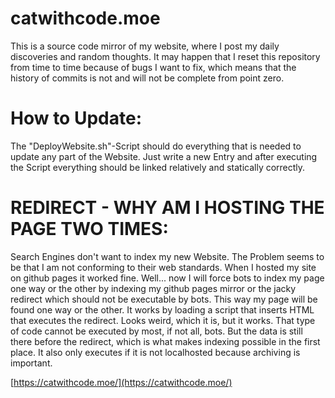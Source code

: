 # catwithcode.moe
This is a source code mirror of my website, where I post my daily discoveries and random thoughts. It may happen that I reset this repository from time to time because of bugs I want to fix, which means that the history of commits is not and will not be complete from point zero.

# How to Update:
The "DeployWebsite.sh"-Script should do everything that is needed to update any part of the Website. Just write a new Entry and after executing the Script everything should be linked relatively and statically correctly.

# REDIRECT - WHY AM I HOSTING THE PAGE TWO TIMES:
Search Engines don't want to index my new Website. The Problem seems to be that I am not conforming to their web standards. When I hosted my site on github pages it worked fine. Well... now I will force bots to index my page one way or the other by indexing my github pages mirror or the jacky redirect which should not be executable by bots. This way my page will be found one way or the other. It works by loading a script that inserts HTML that executes the redirect. Looks weird, which it is, but it works. That type of code cannot be executed by most, if not all, bots. But the data is still there before the redirect, which is what makes indexing possible in the first place. It also only executes if it is not localhosted because archiving is important.

[https://catwithcode.moe/](https://catwithcode.moe/)
